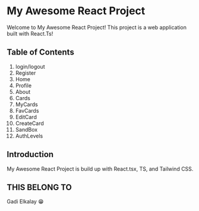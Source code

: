 # My Awesome React Project

Welcome to My Awesome React Project! This project is a web application built with React.Ts!

## Table of Contents
1. login/logout
2. Register
3. Home
4. Profile
5. About
6. Cards
7. MyCards
8. FavCards
9. EditCard
10. CreateCard
11. SandBox
12. AuthLevels



## Introduction

My Awesome React Project is build up with React.tsx, TS, and Tailwind CSS.

## THIS BELONG TO
Gadi Elkalay 😁
